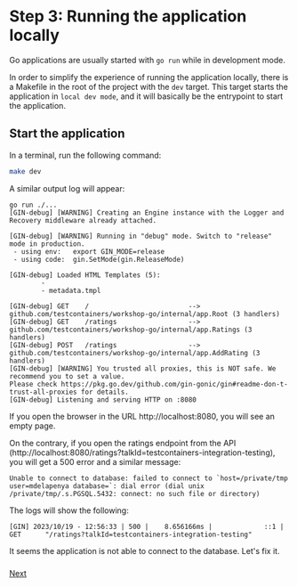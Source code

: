 # Step 3: Running the application locally

Go applications are usually started with `go run` while in development mode.

In order to simplify the experience of running the application locally, there is a Makefile in the root of the project with the `dev` target. This target starts the application in `local dev mode`, and it will basically be the entrypoint to start the application.

## Start the application

In a terminal, run the following command:

```bash
make dev
```

A similar output log will appear:

```text
go run ./...
[GIN-debug] [WARNING] Creating an Engine instance with the Logger and Recovery middleware already attached.

[GIN-debug] [WARNING] Running in "debug" mode. Switch to "release" mode in production.
 - using env:   export GIN_MODE=release
 - using code:  gin.SetMode(gin.ReleaseMode)

[GIN-debug] Loaded HTML Templates (5): 
        - 
        - metadata.tmpl

[GIN-debug] GET    /                         --> github.com/testcontainers/workshop-go/internal/app.Root (3 handlers)
[GIN-debug] GET    /ratings                  --> github.com/testcontainers/workshop-go/internal/app.Ratings (3 handlers)
[GIN-debug] POST   /ratings                  --> github.com/testcontainers/workshop-go/internal/app.AddRating (3 handlers)
[GIN-debug] [WARNING] You trusted all proxies, this is NOT safe. We recommend you to set a value.
Please check https://pkg.go.dev/github.com/gin-gonic/gin#readme-don-t-trust-all-proxies for details.
[GIN-debug] Listening and serving HTTP on :8080
```

If you open the browser in the URL http://localhost:8080, you will see an empty page.

On the contrary, if you open the ratings endpoint from the API (http://localhost:8080/ratings?talkId=testcontainers-integration-testing), you will get a 500 error and a similar message:

```text
Unable to connect to database: failed to connect to `host=/private/tmp user=mdelapenya database=`: dial error (dial unix /private/tmp/.s.PGSQL.5432: connect: no such file or directory)
```

The logs will show the following:

```text
[GIN] 2023/10/19 - 12:56:33 | 500 |    8.656166ms |             ::1 | GET      "/ratings?talkId=testcontainers-integration-testing"
```

It seems the application is not able to connect to the database. Let's fix it.

### 
[Next](step-4-dev-mode-with-testcontainers.md)